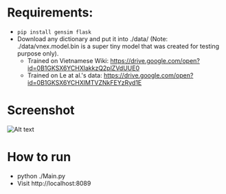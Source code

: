 # Requirements:
- ```pip install gensim flask```
- Download any dictionary and put it into ./data/ (Note: ./data/vnex.model.bin is a super tiny model that was created for testing purpose only).
    - Trained on Vietnamese Wiki: https://drive.google.com/open?id=0B1GKSX6YCHXlakkzQ2plZVdUUE0
    - Trained on Le at al.'s data: https://drive.google.com/open?id=0B1GKSX6YCHXlMTVZNkFEYzRyd1E

# Screenshot
![Alt text](https://raw.githubusercontent.com/sonvx/word2vecVN/master/word2vec-simple-visualization/images/w2v_vn.png "Screenshot example of one given input")

# How to run
- python ./Main.py
- Visit http://localhost:8089
